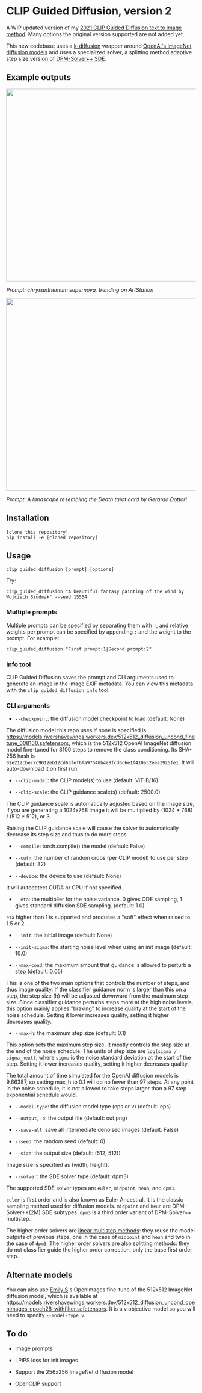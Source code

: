 # CLIP Guided Diffusion, version 2

A WIP updated version of my [2021 CLIP Guided Diffusion text to image method](https://colab.research.google.com/drive/1QBsaDAZv8np29FPbvjffbE1eytoJcsgA). Many options the original version supported are not added yet.

This new codebase uses a [k-diffusion](https://github.com/crowsonkb/k-diffusion) wrapper around [OpenAI's ImageNet diffusion models](https://github.com/crowsonkb/guided-diffusion) and uses a specialized solver, a splitting method adaptive step size version of [DPM-Solver++ SDE](https://github.com/LuChengTHU/dpm-solver).

## Example outputs

<img src="https://raw.githubusercontent.com/crowsonkb/clip-guided-diffusion/master/assets/example_1.png" width=640 height=512></img>

*Prompt: chrysanthemum supernova, trending on ArtStation*

<img src="https://raw.githubusercontent.com/crowsonkb/clip-guided-diffusion/master/assets/example_2.png" width=640 height=512></img>

*Prompt: A landscape resembling the Death tarot card by Gerardo Dottori*

## Installation

```
[clone this repository]
pip install -e [cloned repository]
```

## Usage

```clip_guided_diffusion [prompt] [options]```

Try:

```
clip_guided_diffusion "A beautiful fantasy painting of the wind by Wojciech Siudmak" --seed 15554
```

### Multiple prompts

Multiple prompts can be specified by separating them with `|`, and relative weights per prompt can be specified by appending `:` and the weight to the prompt. For example:

```
clip_guided_diffusion "First prompt:1|Second prompt:2"
```

### Info tool

CLIP Guided Diffusion saves the prompt and CLI arguments used to generate an image in the image EXIF metadata. You can view this metadata with the `clip_guided_diffusion_info` tool.

### CLI arguments

- `--checkpoint`: the diffusion model checkpoint to load (default: None)

The diffusion model this repo uses if none is specified is https://models.rivershavewings.workers.dev/512x512_diffusion_uncond_finetune_008100.safetensors, which is the 512x512 OpenAI ImageNet diffusion model fine-tuned for 8100 steps to remove the class conditioning. Its SHA-256 hash is `02e212cbec7c9012eb12cd63fef6fa97640b4e8fcd6c6e1f410a52eea1925fe1`. It will auto-download it on first run.

- `--clip-model`: the CLIP model(s) to use (default: ViT-B/16)

- `--clip-scale`: the CLIP guidance scale(s) (default: 2500.0)

The CLIP guidance scale is automatically adjusted based on the image size, if you are generating a 1024x768 image it will be multiplied by (1024 * 768) / (512 * 512), or 3.

Raising the CLIP guidance scale will cause the solver to automatically decrease its step size and thus to do more steps.

- `--compile`: torch.compile() the model (default: False)

- `--cutn`: the number of random crops (per CLIP model) to use per step (default: 32)

- `--device`: the device to use (default: None)

It will autodetect CUDA or CPU if not specified.

- `--eta`: the multiplier for the noise variance. 0 gives ODE sampling, 1 gives standard diffusion SDE sampling. (default: 1.0)

`eta` higher than 1 is supported and produces a "soft" effect when raised to 1.5 or 2.

- `--init`: the initial image (default: None)

- `--init-sigma`: the starting noise level when using an init image (default: 10.0)

- `--max-cond`: the maximum amount that guidance is allowed to perturb a step (default: 0.05)

This is one of the two main options that controls the number of steps, and thus image quality. If the classifier guidance norm is larger than this on a step, the step size (h) will be adjusted downward from the maximum step size. Since classifier guidance perturbs steps more at the high noise levels, this option mainly applies "braking" to increase quality at the start of the noise schedule. Setting it lower increases quality, setting it higher decreases quality.

- `--max-h`: the maximum step size (default: 0.1)

This option sets the maximum step size. It mostly controls the step size at the end of the noise schedule. The units of step size are `log(sigma / sigma_next)`, where `sigma` is the noise standard deviation at the start of the step. Setting it lower increases quality, setting it higher decreases quality.

The total amount of time simulated for the OpenAI diffusion models is 9.66387, so setting max_h to 0.1 will do no fewer than 97 steps. At any point in the noise schedule, it is not allowed to take steps larger than a 97 step exponential schedule would.

- `--model-type`: the diffusion model type (eps or v) (default: eps)

- `--output`, `-o`: the output file (default: out.png)

- `--save-all`: save all intermediate denoised images (default: False)

- `--seed`: the random seed (default: 0)

- `--size`: the output size (default: (512, 512))

Image size is specified as (width, height).

- `--solver`: the SDE solver type (default: dpm3)

The supported SDE solver types are `euler`, `midpoint`, `heun`, and `dpm3`.

`euler` is first order and is also known as Euler Ancestral. It is the classic sampling method used for diffusion models. `midpoint` and `heun` are DPM-Solver++(2M) SDE subtypes. `dpm3` is a third order variant of DPM-Solver++ multistep.

The higher order solvers are [linear multistep methods](https://en.wikipedia.org/wiki/Linear_multistep_method): they reuse the model outputs of previous steps, one in the case of `midpoint` and `heun` and two in the case of `dpm3`. The higher order solvers are also splitting methods: they do not classifier guide the higher order correction, only the base first order step.

## Alternate models

You can also use [Emily S](https://twitter.com/nshepperd1)'s OpenImages fine-tune of the 512x512 ImageNet diffusion model, which is available at https://models.rivershavewings.workers.dev/512x512_diffusion_uncond_openimages_epoch28_withfilter.safetensors. It is a v objective model so you will need to specify `--model-type v`.

## To do

- Image prompts

- LPIPS loss for init images

- Support the 256x256 ImageNet diffusion model

- OpenCLIP support
